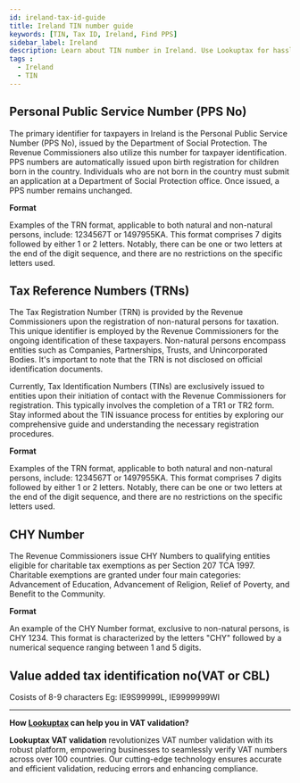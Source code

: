 ```yaml
---
id: ireland-tax-id-guide
title: Ireland TIN number guide
keywords: [TIN, Tax ID, Ireland, Find PPS]
sidebar_label: Ireland
description: Learn about TIN number in Ireland. Use Lookuptax for hassle-free tax id validation in Ireland and other 100+ countries
tags : 
  - Ireland
  - TIN
---
```


 ## Personal Public Service Number (PPS No)

The primary identifier for taxpayers in Ireland is the Personal Public Service Number (PPS No), issued by the Department of Social Protection. The Revenue Commissioners also utilize this number for taxpayer identification. PPS numbers are automatically issued upon birth registration for children born in the country. Individuals who are not born in the country must submit an application at a Department of Social Protection office. Once issued, a PPS number remains unchanged. 

**Format**

Examples of the TRN format, applicable to both natural and non-natural persons, include: 1234567T or 1497955KA. This format comprises 7 digits followed by either 1 or 2 letters. Notably, there can be one or two letters at the end of the digit sequence, and there are no restrictions on the specific letters used.

## Tax Reference Numbers (TRNs)

The Tax Registration Number (TRN) is provided by the Revenue Commissioners upon the registration of non-natural persons for taxation. This unique identifier is employed by the Revenue Commissioners for the ongoing identification of these taxpayers. Non-natural persons encompass entities such as Companies, Partnerships, Trusts, and Unincorporated Bodies. It's important to note that the TRN is not disclosed on official identification documents.

Currently, Tax Identification Numbers (TINs) are exclusively issued to entities upon their initiation of contact with the Revenue Commissioners for registration. This typically involves the completion of a TR1 or TR2 form. Stay informed about the TIN issuance process for entities by exploring our comprehensive guide and understanding the necessary registration procedures.

**Format**

Examples of the TRN format, applicable to both natural and non-natural persons, include: 1234567T or 1497955KA. This format comprises 7 digits followed by either 1 or 2 letters. Notably, there can be one or two letters at the end of the digit sequence, and there are no restrictions on the specific letters used.


## CHY Number
The Revenue Commissioners issue CHY Numbers to qualifying entities eligible for charitable tax exemptions as per Section 207 TCA 1997. Charitable exemptions are granted under four main categories: Advancement of Education, Advancement of Religion, Relief of Poverty, and Benefit to the Community. 

**Format**

An example of the CHY Number format, exclusive to non-natural persons, is CHY 1234. This format is characterized by the letters "CHY" followed by a numerical sequence ranging between 1 and 5 digits. 


## Value added tax identification no(VAT or CBL)
Cosists of 8-9 characters Eg: IE9S99999L, IE9999999WI


----
**How [Lookuptax](https://lookuptax.com/) can help you in VAT validation?**

**Lookuptax VAT validation** revolutionizes VAT number validation with its robust platform, empowering businesses to seamlessly verify VAT numbers across over 100 countries. Our cutting-edge technology ensures accurate and efficient validation, reducing errors and enhancing compliance.
